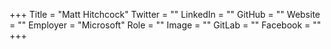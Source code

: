 +++
Title = "Matt Hitchcock"
Twitter = ""
LinkedIn = ""
GitHub = ""
Website = ""
Employer = "Microsoft"
Role = ""
Image = ""
GitLab = ""
Facebook = ""
+++
